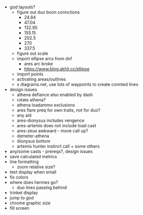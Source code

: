 - god layouts?
  - figure out duo boon connctions
    - 24.84
    - 47.04
    - 132.95
    - 155.15
    - 202.5
    - 270
    - 337.5
  - figure out scale
  - import ellipse arcs from dxf
    - ares arc broke
    - https://www.blog.akhil.cc/ellipse
  - import points
  - activating areas/outlines
  - x diagrams.net, use lots of waypoints to create connted lines
- design issues
  - athena defiance also enabled by dash
  - rotate athena?
  - athena loadammo exclusions
  - ares flare preq for own traits, not for duo?
  - any aid
  - ares-dionysus includes vengence
  - ares-artemis does not include load cast
  - ares-zeus awkward - move call up?
  - demeter-athena
  - dionysus bottom
  - artemis hunter instinct call + some others
- any/some casts - prereqs?, design issues
- save calculated metrics
- line formatting
  - zoom relative size?
- text display when small
- fix colors
- where does hermes go?
  - duo lines passing behind
- trinket display
- jump to god
- chrome graphic size
- fill screen
